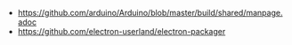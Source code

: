 - https://github.com/arduino/Arduino/blob/master/build/shared/manpage.adoc
- https://github.com/electron-userland/electron-packager
